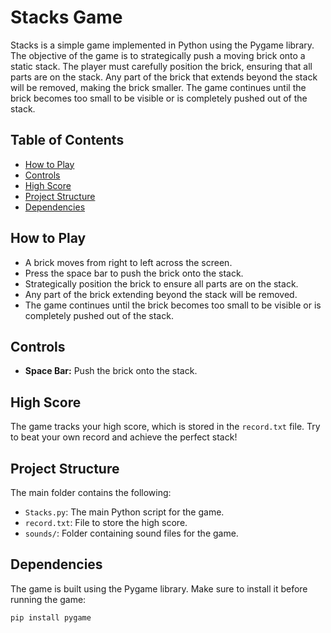 # Stacks Game

Stacks is a simple game implemented in Python using the Pygame library. The objective of the game is to strategically push a moving brick onto a static stack. The player must carefully position the brick, ensuring that all parts are on the stack. Any part of the brick that extends beyond the stack will be removed, making the brick smaller. The game continues until the brick becomes too small to be visible or is completely pushed out of the stack.

## Table of Contents

- [How to Play](#how-to-play)
- [Controls](#controls)
- [High Score](#high-score)
- [Project Structure](#project-structure)
- [Dependencies](#dependencies)

## How to Play

- A brick moves from right to left across the screen.
- Press the space bar to push the brick onto the stack.
- Strategically position the brick to ensure all parts are on the stack.
- Any part of the brick extending beyond the stack will be removed.
- The game continues until the brick becomes too small to be visible or is completely pushed out of the stack.

## Controls

- **Space Bar:** Push the brick onto the stack.

## High Score

The game tracks your high score, which is stored in the `record.txt` file. Try to beat your own record and achieve the perfect stack!

## Project Structure

The main folder contains the following:

- `Stacks.py`: The main Python script for the game.
- `record.txt`: File to store the high score.
- `sounds/`: Folder containing sound files for the game.

## Dependencies

The game is built using the Pygame library. Make sure to install it before running the game:

```bash
pip install pygame
